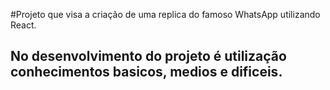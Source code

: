 #Projeto que visa a criação de uma replica do famoso WhatsApp utilizando React.

## No desenvolvimento do projeto é utilização conhecimentos basicos, medios e dificeis.
